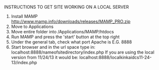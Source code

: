 INSTRUCTIONS TO GET SITE WORKING ON A LOCAL SERVER

1. Install MAMP http://www.mamp.info/downloads/releases/MAMP_PRO.zip
2. Move to Applications
3. Move entire folder into /Applications/MAMP/htdocs
4. Run MAMP and press the 'start' button at the top right
5. Under the general tab, check what port Apache is E.G. 8888
6. Start browser and in the url space type in:
	localhost:8888/nameofsitedirectory/index.php
If you are using the local version from 11/24/13 it would be:
	localhost:8888/localkinkaidcs11-24-13/index.php